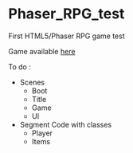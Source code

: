 # Phaser_RPG_test
 First HTML5/Phaser RPG game test
 
 Game available [here][1]

To do :
* Scenes
    * Boot
    * Title
    * Game
    * UI
* Segment Code with classes
    * Player
    * Items
    
[1]: https://c-corentin.github.io/Phaser_RPG_test/
